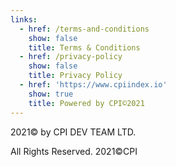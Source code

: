 ```yaml
---
links:
  - href: /terms-and-conditions
    show: false
    title: Terms & Conditions
  - href: /privacy-policy
    show: false
    title: Privacy Policy
  - href: 'https://www.cpiindex.io'
    show: true
    title: Powered by CPI©2021
---
```

2021© by CPI DEV TEAM LTD.

All Rights Reserved. 2021©CPI
